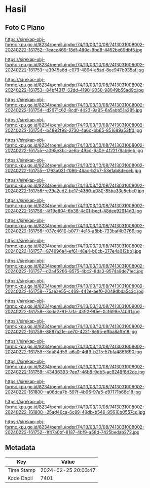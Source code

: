 # Hasil

## Foto C Plano

https://sirekap-obj-formc.kpu.go.id/8234/pemilu/pdpr/74/13/03/10/08/7413031008002-20240222-161752--7eacc469-18df-480c-9bd8-4452be69dbf5.jpg

https://sirekap-obj-formc.kpu.go.id/8234/pemilu/pdpr/74/13/03/10/08/7413031008002-20240222-161753--a3945a6d-c073-4894-a5ad-8ee947b935af.jpg

https://sirekap-obj-formc.kpu.go.id/8234/pemilu/pdpr/74/13/03/10/08/7413031008002-20240222-161753--84bf4317-62dd-4190-9050-98049b55ad9c.jpg

https://sirekap-obj-formc.kpu.go.id/8234/pemilu/pdpr/74/13/03/10/08/7413031008002-20240222-161754--d2671c62-8cdf-4423-9a95-6a5abb51a285.jpg

https://sirekap-obj-formc.kpu.go.id/8234/pemilu/pdpr/74/13/03/10/08/7413031008002-20240222-161754--b4892f98-2730-4a6d-bb65-851689a53ffd.jpg

https://sirekap-obj-formc.kpu.go.id/8234/pemilu/pdpr/74/13/03/10/08/7413031008002-20240222-161755--a095e3bc-ae6a-495d-9a0e-4f22178ab6eb.jpg

https://sirekap-obj-formc.kpu.go.id/8234/pemilu/pdpr/74/13/03/10/08/7413031008002-20240222-161755--1793a031-f086-46ac-b2b7-53e1ab8deceb.jpg

https://sirekap-obj-formc.kpu.go.id/8234/pemilu/pdpr/74/13/03/10/08/7413031008002-20240222-161756--e29a2cd2-bc17-4360-a080-85ba33e8ebc0.jpg

https://sirekap-obj-formc.kpu.go.id/8234/pemilu/pdpr/74/13/03/10/08/7413031008002-20240222-161756--4f19e804-6b36-4c01-becf-48dee92914d3.jpg

https://sirekap-obj-formc.kpu.go.id/8234/pemilu/pdpr/74/13/03/10/08/7413031008002-20240222-161756--037c4610-b077-4e15-a8bb-733baf4b3766.jpg

https://sirekap-obj-formc.kpu.go.id/8234/pemilu/pdpr/74/13/03/10/08/7413031008002-20240222-161757--974996a4-ef61-48e4-b6cb-377e4a012bb1.jpg

https://sirekap-obj-formc.kpu.go.id/8234/pemilu/pdpr/74/13/03/10/08/7413031008002-20240222-161757--d2a45266-8575-4bc2-8da3-8574a9de71ec.jpg

https://sirekap-obj-formc.kpu.go.id/8234/pemilu/pdpr/74/13/03/10/08/7413031008002-20240222-161758--75aeae55-c469-442e-aef0-2049dbda5c3c.jpg

https://sirekap-obj-formc.kpu.go.id/8234/pemilu/pdpr/74/13/03/10/08/7413031008002-20240222-161758--3c6a2791-7a1a-4392-9f5e-0cf698e74b31.jpg

https://sirekap-obj-formc.kpu.go.id/8234/pemilu/pdpr/74/13/03/10/08/7413031008002-20240222-161759--8887a2fe-ce70-4221-8e65-effba8affe18.jpg

https://sirekap-obj-formc.kpu.go.id/8234/pemilu/pdpr/74/13/03/10/08/7413031008002-20240222-161759--3da84d59-a6a0-4df9-b215-57bfa486f690.jpg

https://sirekap-obj-formc.kpu.go.id/8234/pemilu/pdpr/74/13/03/10/08/7413031008002-20240222-161759--43436393-7ee7-46b8-9db5-ac9248f8d2dc.jpg

https://sirekap-obj-formc.kpu.go.id/8234/pemilu/pdpr/74/13/03/10/08/7413031008002-20240222-161800--a08dca7b-597f-4b96-97a5-d97171b66c18.jpg

https://sirekap-obj-formc.kpu.go.id/8234/pemilu/pdpr/74/13/03/10/08/7413031008002-20240222-161800--25ad40ca-6c89-40db-b546-95610b0557cd.jpg

https://sirekap-obj-formc.kpu.go.id/8234/pemilu/pdpr/74/13/03/10/08/7413031008002-20240222-161752--1f47a0bf-8187-4bf9-a58d-7425bedab272.jpg


## Metadata

| Key        | Value               |
| ---------- | ------------------- |
| Time Stamp | 2024-02-25 20:03:47 |
| Kode Dapil | 7401                |



